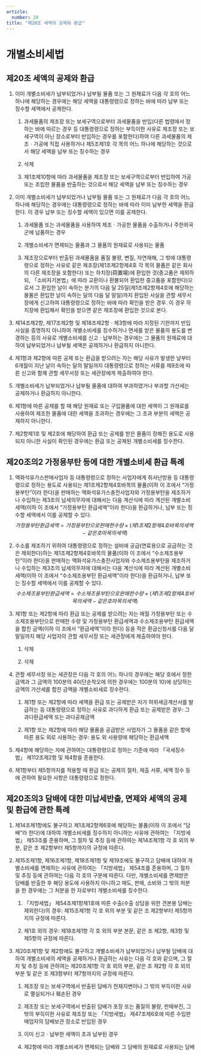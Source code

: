 ```yaml
---
article:
  number: 20
title: "제20조 세액의 공제와 환급"
---
```

# 개별소비세법

## 제20조 세액의 공제와 환급

1. 이미 개별소비세가 납부되었거나 납부될 물품 또는 그 원재료가 다음 각 호의 어느 하나에 해당하는 경우에는 해당 세액을 대통령령으로 정하는 바에 따라 납부 또는 징수할 세액에서 공제한다.

    1. 과세물품의 제조장 또는 보세구역으로부터 과세물품을 반입(다른 법령에서 정하는 바에 따르는 경우 등 대통령령으로 정하는 부득이한 사유로 제조장 또는 보세구역이 아닌 장소로부터 반입하는 경우를 포함한다)하여 다른 과세물품의 제조ㆍ가공에 직접 사용하거나 제5조제1호 각 목의 어느 하나에 해당하는 것으로서 해당 세액을 납부 또는 징수하는 경우

    2. 삭제

    3. 제1조제10항에 따라 과세물품을 제조장 또는 보세구역으로부터 반입하여 가공 또는 조립한 물품을 반출하는 것으로서 해당 세액을 납부 또는 징수하는 경우

2. 이미 개별소비세가 납부되었거나 납부될 물품 또는 그 원재료가 다음 각 호의 어느 하나에 해당하는 경우에는 대통령령으로 정하는 바에 따라 이미 납부한 세액을 환급한다. 이 경우 납부 또는 징수할 세액이 있으면 이를 공제한다.

    1. 과세물품 또는 과세물품을 사용하여 제조ㆍ가공한 물품을 수출하거나 주한외국군에 납품하는 경우

    2. 개별소비세가 면제되는 물품과 그 물품의 원재료로 사용되는 물품

    3. 제조장으로부터 반출된 과세물품을 품질 불량, 변질, 자연재해, 그 밖에 대통령령으로 정하는 사유로 같은 제조장(제1조제2항제4호 각 목의 물품은 같은 회사의 다른 제조장을 포함한다) 또는 하치장(荷置場)에 환입한 것(중고품은 제외하되, 「소비자기본법」에 따라 교환이나 환불되어 환입한 중고품을 포함한다)으로서 그 환입한 날이 속하는 분기의 다음 달 25일(제1조제2항제4호에 해당하는 물품은 환입한 날이 속하는 달의 다음 달 말일)까지 환입된 사실을 관할 세무서장에게 신고하여 대통령령으로 정하는 바에 따라 확인을 받은 경우. 이 경우 하치장에 환입해서 확인을 받으면 같은 제조장에 환입한 것으로 본다.

3. 제14조제2항, 제17조제2항 및 제18조제2항ㆍ제3항에 따라 지정된 기한까지 반입 사실을 증명하지 아니하여 개별소비세를 징수하거나 면세를 받은 물품의 용도를 변경하는 등의 사유로 개별소비세를 신고ㆍ납부하는 경우에는 그 물품의 원재료에 대하여 납부되었거나 납부될 세액은 공제하거나 환급하지 아니한다.

4. 제1항과 제2항에 따른 공제 또는 환급을 받으려는 자는 해당 사유가 발생한 날부터 6개월이 지난 날이 속하는 달의 말일까지 대통령령으로 정하는 서류를 제9조에 따른 신고와 함께 관할 세무서장 또는 세관장에게 제출하여야 한다.

5. 개별소비세가 납부되었거나 납부될 물품에 대하여 부과하였거나 부과할 가산세는 공제하거나 환급하지 아니한다.

6. 제1항에 따른 공제를 할 때 해당 원재료 또는 구입물품에 대한 세액이 그 원재료를 사용하여 제조한 물품에 대한 세액을 초과하는 경우에는 그 초과 부분의 세액은 공제하지 아니한다.

7. 제2항제1호 및 제2호에 해당하여 환급 또는 공제를 받은 물품이 정해진 용도로 사용되지 아니한 사실이 확인된 경우에는 환급 또는 공제된 개별소비세를 징수한다.

## 제20조의2 가정용부탄 등에 대한 개별소비세 환급 특례

1. 액화석유가스판매사업자 등 대통령령으로 정하는 사업자에게 취사난방용 등 대통령령으로 정하는 용도로 사용되는 제1조제2항제4호바목의 물품(이하 이 조에서 “가정용부탄”이라 한다)을 판매하는 액화석유가스충전사업자와 가정용부탄을 제조하거나 수입하는 제3조의 납세의무자에 대해서는 다음 계산식에 따라 계산된 개별소비세액(이하 이 조에서 “가정용부탄 환급세액”이라 한다)을 환급하거나, 납부 또는 징수할 세액에서 이를 공제할 수 있다.
$$가정용부탄환급세액 = 가정용부탄으로판매한수량 \times \left(제1조제2항제4호바목의세액- 같은호마목의세액\right)$$

2. 수소를 제조하기 위하여 대통령령으로 정하는 설비에 공급(연료용으로 공급하는 것은 제외한다)하는 제1조제2항제4호바목의 물품(이하 이 조에서 “수소제조용부탄”이라 한다)을 판매하는 액화석유가스충전사업자와 수소제조용부탄을 제조하거나 수입하는 제3조의 납세의무자에 대해서는 다음 계산식에 따라 계산된 개별소비세액(이하 이 조에서 “수소제조용부탄 환급세액”이라 한다)을 환급하거나, 납부 또는 징수할 세액에서 이를 공제할 수 있다.
$$수소제조용부탄환급세액 = 수소제조용부탄으로판매한수량 \times \left(제1조제2항제4호바목의세액- 같은호마목의세액\right)$$

3. 제1항 또는 제2항에 따라 환급 또는 공제를 받으려는 자는 매월 가정용부탄 또는 수소제조용부탄으로 판매한 수량 및 가정용부탄 환급세액과 수소제조용부탄 환급세액을 합친 금액(이하 이 조에서 “환급세액”이라 한다) 등을 적은 환급신청서를 다음 달 말일까지 해당 사업자의 관할 세무서장 또는 세관장에게 제출하여야 한다.

    1. 삭제

    2. 삭제

4. 관할 세무서장 또는 세관장은 다음 각 호의 어느 하나의 경우에는 해당 호에서 정한 금액과 그 금액의 100분의 40(단순착오에 의한 경우에는 100분의 10)에 상당하는 금액의 가산세를 합친 금액을 개별소비세로 징수한다.

    1. 제1항 또는 제2항에 따라 세액을 환급 또는 공제받은 자가 허위세금계산서를 발급하는 등 대통령령으로 정하는 사유로 과다하게 환급 또는 공제받은 경우: 그 과다환급세액 또는 과다공제금액

    2. 제1항 또는 제2항에 따라 해당 물품을 공급받은 사업자가 그 물품을 같은 항에 따른 용도 외로 사용하는 경우: 용도 외 사용량에 해당하는 환급세액

5. 제4항에 해당하는 자에 관하여는 대통령령으로 정하는 기준에 따라 「국세징수법」 제112조제2항 및 제4항을 준용한다.

6. 제1항부터 제5항까지를 적용할 때 환급 또는 공제의 절차, 제출 서류, 세액 징수 등에 관하여 필요한 사항은 대통령령으로 정한다.

## 제20조의3 담배에 대한 미납세반출, 면제와 세액의 공제 및 환급에 관한 특례

1. 제14조제1항에도 불구하고 제1조제2항제6호에 해당하는 물품(이하 이 조에서 “담배”라 한다)에 대하여 개별소비세를 징수하지 아니하는 사유에 관하여는 「지방세법」 제53조를 준용하며, 그 절차 및 추징 등에 관하여는 제14조제1항 각 호 외의 부분, 같은 조 제2항부터 제5항까지의 규정에 따른다.

2. 제15조제1항, 제16조제1항, 제18조제1항 및 제19조에도 불구하고 담배에 대하여 개별소비세를 면제하는 사유에 관하여는 「지방세법」 제54조를 준용하며, 그 절차 및 추징 등에 관하여는 다음 각 호의 구분에 따른다. 다만, 개별소비세를 면제받은 담배를 반출한 후 해당 용도에 사용하지 아니하고 매도, 판매, 소비와 그 밖의 처분을 한 경우에는 그 처분을 한 자로부터 개별소비세를 징수한다.

    1. 「지방세법」 제54조제1항제1호에 따른 수출(수출 상담을 위한 견본용 담배는 제외한다)의 경우: 제15조제1항 각 호 외의 부분 및 같은 조 제2항부터 제5항까지의 규정에 따른다.

    2. 제1호 외의 경우: 제18조제1항 각 호 외의 부분 본문, 같은 조 제2항, 제3항 및 제5항의 규정에 따른다.

3. 제20조제1항 및 제2항에도 불구하고 개별소비세가 납부되었거나 납부될 담배에 대하여 개별소비세의 세액을 공제하거나 환급하는 사유는 다음 각 호와 같으며, 그 절차 및 추징 등에 관하여는 제20조제1항 각 호 외의 부분, 같은 조 제2항 각 호 외의 부분 및 같은 조 제3항부터 제7항까지의 규정에 따른다.

    1. 제조장 또는 보세구역에서 반출된 담배가 천재지변이나 그 밖의 부득이한 사유로 멸실되거나 훼손된 경우

    2. 제조장 또는 보세구역에서 반출된 담배가 포장 또는 품질의 불량, 판매부진, 그 밖의 부득이한 사유로 제조장 또는 「지방세법」 제47조제6호에 따른 수입판매업자의 담배보관 장소로 반입된 경우

    3. 이미 신고ㆍ납부한 세액이 초과 납부된 경우

    4. 제2항에 따라 개별소비세가 면제되는 담배와 그 담배의 원재료로 사용되는 담배
